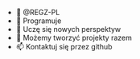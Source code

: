 - 👋 @REGZ-PL
- 👀 Programuje
- 🌱 Uczę się nowych perspektyw
- 💞️ Możemy tworzyć projekty razem
- 📫 Kontaktuj się przez github
